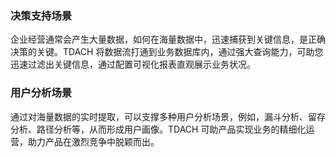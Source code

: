 
### 决策支持场景
企业经营通常会产生大量数据，如何在海量数据中，迅速捕获到关键信息，是正确决策的关键。TDACH 将数据流打通到业务数据库内，通过强大查询能力，可助您迅速过滤出关键信息，通过配置可视化报表直观展示业务状况。

### 用户分析场景
通过对海量数据的实时提取，可以支撑多种用户分析场景，例如，漏斗分析、留存分析、路径分析等，从而形成用户画像。TDACH 可助产品实现业务的精细化运营，助力产品在激烈竞争中脱颖而出。

